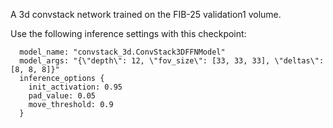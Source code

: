 A 3d convstack network trained on the FIB-25 validation1 volume.

Use the following inference settings with this checkpoint:

```
  model_name: "convstack_3d.ConvStack3DFFNModel"
  model_args: "{\"depth\": 12, \"fov_size\": [33, 33, 33], \"deltas\": [8, 8, 8]}"
  inference_options {
    init_activation: 0.95
    pad_value: 0.05
    move_threshold: 0.9
  }
```
